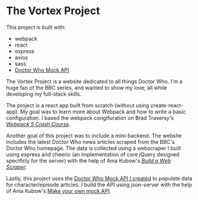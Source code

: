 # The Vortex Project

This project is built with:

- webpack
- react
- express
- axios
- sass
- [Doctor Who Mock API](https://github.com/Alliemack77/Dr-Who-API)

The Vortex Project is a website dedicated to all things Doctor Who. I'm a huge fan of the BBC series, and wanted to show my love, all while developing my full-stack skills. 

The project is a react app built from scratch (without using create-react-app). My goal was to learn more about Webpack and how to write a basic configuration. I based the webpack congifuration on Brad Traversy's [*Webpack 5 Crash Course*](https://www.youtube.com/watch?v=IZGNcSuwBZs). 

Another goal of this project was to include a mini-backend. The website includes the latest Doctor Who news articles scraped from the BBC's Doctor Who homepage. The data is collected using a webscraper I built using express and cheerio (an implementation of core jQuery designed specificly for the server) with the help of Ania Kubow's [*Build a Web Scraper*](https://www.youtube.com/watch?v=-3lqUHeZs_0). 

Lastly, this project uses the [Doctor Who Mock API I created](https://github.com/Alliemack77/Dr-Who-API) to populate data for character/episode articles. I build the API using json-server with the help of Ania Kubow's [Make your own mock API](https://www.youtube.com/watch?v=FLnxgSZ0DG4). 






